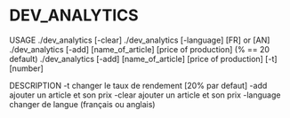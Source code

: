 # DEV_ANALYTICS
USAGE
      ./dev_analytics [-clear]
      ./dev_analytics [-language] [FR] or [AN]
      ./dev_analytics [-add] [name_of_article] [price of production] (% == 20 default)
      ./dev_analytics [-add] [name_of_article] [price of production] [-t] [number]

DESCRIPTION
      -t          changer le taux de rendement [20% par defaut]
      -add        ajouter un article et son prix
      -clear      ajouter un article et son prix
      -language   changer de langue (français ou anglais)

